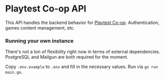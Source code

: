 # Playtest Co-op API

This API handles the backend behavior for [Playtest Co-op](https://playtest-coop.com). Authentication, games content management, etc.

### Running your own instance

There's not a ton of flexibility right now in terms of external dependencies. PostgreSQL and Mailgun are both required for the moment.

Copy `.env.example` to `.env` and fill in the necessary values. Run via `go run main.go`.
